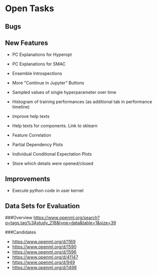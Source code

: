 # Open Tasks

## Bugs


## New Features

- PC Explanations for Hyperopt
- PC Explanations for SMAC
- Ensemble Introspections
- More "Continue in Jupyter" Buttons
- Sampled values of single hyperparameter over time
- Histogram of training performances (as additional tab in performance timeline)
- Improve help texts
- Help texts for components. Link to sklearn

- Feature Correlation
- Partial Dependency Plots
- Individual Conditional Expectation Plots
- Store which details were opened/closed


## Improvements
- Execute python code in user kernel


## Data Sets for Evaluation

###Overview
https://www.openml.org/search?q=tags.tag%3Astudy_218&type=data&table=1&size=39

###Candidates
- https://www.openml.org/d/1169
- https://www.openml.org/d/1590
- https://www.openml.org/d/1596
- https://www.openml.org/d/41147
- https://www.openml.org/d/949
- https://www.openml.org/d/1498
